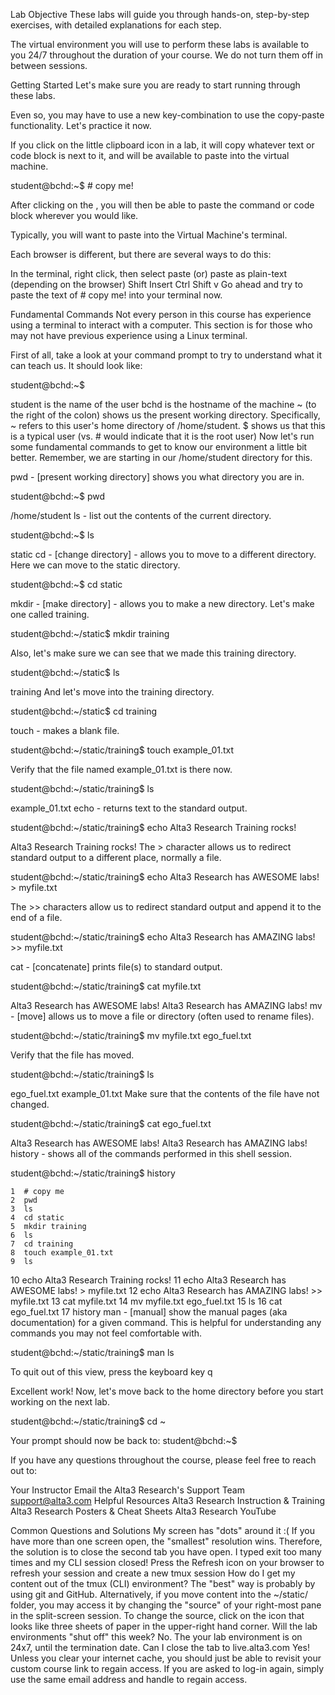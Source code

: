 Lab Objective
These labs will guide you through hands-on, step-by-step exercises, with detailed explanations for each step.

The virtual environment you will use to perform these labs is available to you 24/7 throughout the duration of your course. We do not turn them off in between sessions.

Getting Started
Let's make sure you are ready to start running through these labs.

Even so, you may have to use a new key-combination to use the copy-paste functionality. Let's practice it now.

If you click on the little clipboard icon  in a lab, it will copy whatever text or code block is next to it, and will be available to paste into the virtual machine.

student@bchd:~$ # copy me!

After clicking on the , you will then be able to paste the command or code block wherever you would like.

Typically, you will want to paste into the Virtual Machine's terminal.

Each browser is different, but there are several ways to do this:

In the terminal, right click, then select paste (or) paste as plain-text (depending on the browser)
Shift Insert
Ctrl Shift v
Go ahead and try to paste the text of # copy me! into your terminal now.

Fundamental Commands
Not every person in this course has experience using a terminal to interact with a computer. This section is for those who may not have previous experience using a Linux terminal.

First of all, take a look at your command prompt to try to understand what it can teach us. It should look like:

student@bchd:~$

student is the name of the user
bchd is the hostname of the machine
~ (to the right of the colon) shows us the present working directory. Specifically, ~ refers to this user's home directory of /home/student.
$ shows us that this is a typical user (vs. # would indicate that it is the root user)
Now let's run some fundamental commands to get to know our environment a little bit better. Remember, we are starting in our /home/student directory for this.

pwd - [present working directory] shows you what directory you are in.

student@bchd:~$ pwd

/home/student
ls - list out the contents of the current directory.

student@bchd:~$ ls

static
cd - [change directory] - allows you to move to a different directory. Here we can move to the static directory.

student@bchd:~$ cd static

mkdir - [make directory] - allows you to make a new directory. Let's make one called training.

student@bchd:~/static$ mkdir training

Also, let's make sure we can see that we made this training directory.

student@bchd:~/static$ ls

training
And let's move into the training directory.

student@bchd:~/static$ cd training

touch - makes a blank file.

student@bchd:~/static/training$ touch example_01.txt

Verify that the file named example_01.txt is there now.

student@bchd:~/static/training$ ls

example_01.txt
echo - returns text to the standard output.

student@bchd:~/static/training$ echo Alta3 Research Training rocks!

Alta3 Research Training rocks!
The > character allows us to redirect standard output to a different place, normally a file.

student@bchd:~/static/training$ echo Alta3 Research has AWESOME labs! > myfile.txt

The >> characters allow us to redirect standard output and append it to the end of a file.

student@bchd:~/static/training$ echo Alta3 Research has AMAZING labs! >> myfile.txt

cat - [concatenate] prints file(s) to standard output.

student@bchd:~/static/training$ cat myfile.txt

Alta3 Research has AWESOME labs!
Alta3 Research has AMAZING labs!
mv - [move] allows us to move a file or directory (often used to rename files).

student@bchd:~/static/training$ mv myfile.txt ego_fuel.txt

Verify that the file has moved.

student@bchd:~/static/training$ ls

ego_fuel.txt example_01.txt
Make sure that the contents of the file have not changed.

student@bchd:~/static/training$ cat ego_fuel.txt

Alta3 Research has AWESOME labs!
Alta3 Research has AMAZING labs!
history - shows all of the commands performed in this shell session.

student@bchd:~/static/training$ history

    1  # copy me
    2  pwd
    3  ls
    4  cd static
    5  mkdir training
    6  ls
    7  cd training
    8  touch example_01.txt
    9  ls
   10  echo Alta3 Research Training rocks!
   11  echo Alta3 Research has AWESOME labs! > myfile.txt
   12  echo Alta3 Research has AMAZING labs! >> myfile.txt
   13  cat myfile.txt
   14  mv myfile.txt ego_fuel.txt
   15  ls
   16  cat ego_fuel.txt
   17  history
man - [manual] show the manual pages (aka documentation) for a given command. This is helpful for understanding any commands you may not feel comfortable with.

student@bchd:~/static/training$ man ls

To quit out of this view, press the keyboard key q

Excellent work! Now, let's move back to the home directory before you start working on the next lab.

student@bchd:~/static/training$ cd ~

Your prompt should now be back to: student@bchd:~$

If you have any questions throughout the course, please feel free to reach out to:

Your Instructor
Email the Alta3 Research's Support Team support@alta3.com
Helpful Resources
Alta3 Research Instruction & Training
Alta3 Research Posters & Cheat Sheets
Alta3 Research YouTube

Common Questions and Solutions
My screen has "dots" around it :(
If you have more than one screen open, the "smallest" resolution wins. Therefore, the solution is to close the second tab you have open.
I typed exit too many times and my CLI session closed!
Press the Refresh icon on your browser to refresh your session and create a new tmux session
How do I get my content out of the tmux (CLI) environment?
The "best" way is probably by using git and GitHub. Alternatively, if you move content into the ~/static/ folder, you may access it by changing the "source" of your right-most pane in the split-screen session. To change the source, click on the icon that looks like three sheets of paper in the upper-right hand corner.
Will the lab environments "shut off" this week?
No. The your lab environment is on 24x7, until the termination date.
Can I close the tab to live.alta3.com
Yes! Unless you clear your internet cache, you should just be able to revisit your custom course link to regain access. If you are asked to log-in again, simply use the same email address and handle to regain access.
